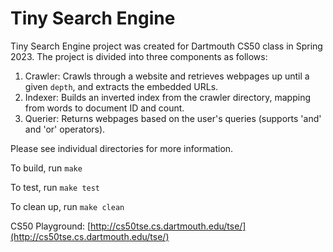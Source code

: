 # Tiny Search Engine

Tiny Search Engine project was created for Dartmouth CS50 class in Spring 2023. The project is divided into three components as follows:
1. Crawler: Crawls through a website and retrieves webpages up until a given `depth`, and extracts the embedded URLs.
2. Indexer: Builds an inverted index from the crawler directory, mapping from words to document ID and count.
3. Querier: Returns webpages based on the user's queries (supports 'and' and 'or' operators).

Please see individual directories for more information.

To build, run `make`

To test, run `make test`

To clean up, run `make clean`

CS50 Playground: [http://cs50tse.cs.dartmouth.edu/tse/](http://cs50tse.cs.dartmouth.edu/tse/)
